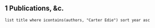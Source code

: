 ## 1 Publications, &c.
```dataview
list title where icontains(authors, "Carter Edie") sort year asc
```